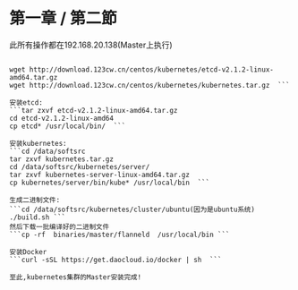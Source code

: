 # 第一章 / 第二節

此所有操作都在192.168.20.138(Master上执行)  
```cd /data/softsrc

wget http://download.123cw.cn/centos/kubernetes/etcd-v2.1.2-linux-amd64.tar.gz  
wget http://download.123cw.cn/centos/kubernetes/kubernetes.tar.gz  ```

安装etcd:  
```tar zxvf etcd-v2.1.2-linux-amd64.tar.gz  
cd etcd-v2.1.2-linux-amd64  
cp etcd* /usr/local/bin/  ```

安装kubernetes:  
```cd /data/softsrc  
tar zxvf kubernetes.tar.gz  
cd /data/softsrc/kubernetes/server/  
tar zxvf kubernetes-server-linux-amd64.tar.gz  
cp kubernetes/server/bin/kube* /usr/local/bin  ```

生成二进制文件:  
```cd /data/softsrc/kubernetes/cluster/ubuntu(因为是ubuntu系统)  
./build.sh ``` 
然后下载一批编译好的二进制文件  
```cp -rf  binaries/master/flanneld  /usr/local/bin ``` 

安装Docker  
```curl -sSL https://get.daocloud.io/docker | sh  ```

至此,kubernetes集群的Master安装完成!

 

